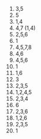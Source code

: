 1. 3,5
2. 5
3. 1,4
4. 4,7 (1,4)
5. 2,5,6
6. 1
7. 4,5,7,8
8. 4,6
9. 4,5,6
10. 1
11. 1,6
12. 3
13. 2,3,5
14. 1,2,4,5
15. 2,3,4
16. 6
17. 2,3,6
18. 1,2,6
19. 2,3,5
20. 1